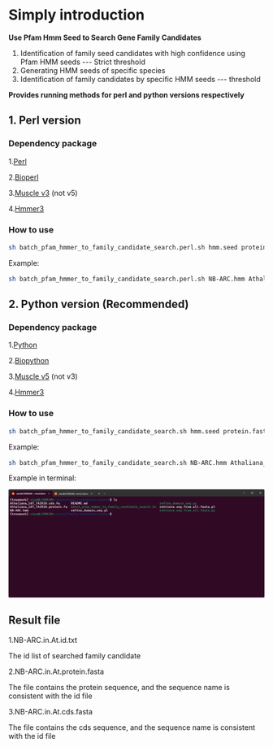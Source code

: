 # Simply introduction

**Use Pfam Hmm Seed to Search Gene Family Candidates** 
1. Identification of family seed candidates with high confidence using Pfam HMM seeds --- Strict threshold
2. Generating HMM seeds of specific species
3. Identification of family candidates by specific HMM seeds --- threshold

**Provides running methods for perl and python versions respectively**

## 1. Perl version
### Dependency package

1.[Perl](https://www.perl.org)

2.[Bioperl](https://bioperl.org)

3.[Muscle v3](http://drive5.com/muscle/) (not v5)

4.[Hmmer3](http://hmmer.org/download.html)

###  How to use
```Bash
sh batch_pfam_hmmer_to_family_candidate_search.perl.sh hmm.seed protein.fasta cds.fasta Strict_threshold threshold outname    
```
Example:
```Bash
sh batch_pfam_hmmer_to_family_candidate_search.perl.sh NB-ARC.hmm Athaliana_167_TAIR10.protein.fa Athaliana_167_TAIR10.cds.fa 1e-20 1e-10 NB-ARC.in.At
```

## 2. Python version (Recommended)
### Dependency package

1.[Python](https://www.python.org/)

2.[Biopython](https://biopython.org/)

3.[Muscle v5](http://drive5.com/muscle/) (not v3)

4.[Hmmer3](http://hmmer.org/download.html)

###  How to use
```Bash
sh batch_pfam_hmmer_to_family_candidate_search.sh hmm.seed protein.fasta cds.fasta Strict_threshold threshold outname    
```
Example:
```Bash
sh batch_pfam_hmmer_to_family_candidate_search.sh NB-ARC.hmm Athaliana_167_TAIR10.protein.fa Athaliana_167_TAIR10.cds.fa 1e-20 1e-10 NB-ARC.in.At
```

Example in terminal:

![code_example.gif](https://github.com/Daaaaxianer/family-candidate/blob/master/code_example.gif)


## Result file

1.NB-ARC.in.At.id.txt

The id list of searched family candidate

2.NB-ARC.in.At.protein.fasta

The file contains the protein sequence, and the sequence name is consistent with the id file

3.NB-ARC.in.At.cds.fasta

The file contains the cds sequence, and the sequence name is consistent with the id file
